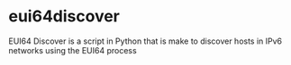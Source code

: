 # eui64discover
EUI64 Discover is a script in Python that is make to discover hosts in IPv6 networks using the EUI64 process
